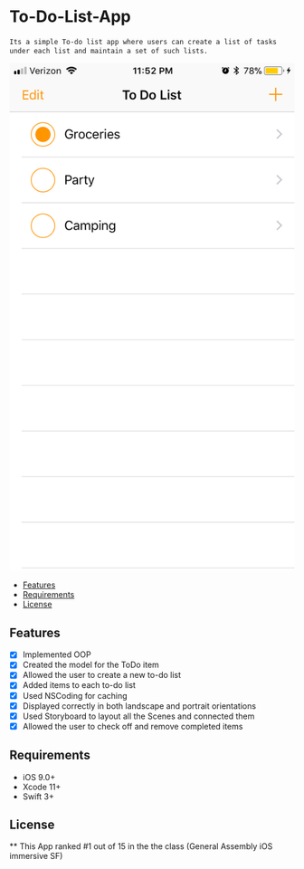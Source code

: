 # To-Do-List-App

    Its a simple To-do list app where users can create a list of tasks under each list and maintain a set of such lists.
    

[![Watch the video](https://github.com/SheejaPaul/To-Do-List-App/blob/master/to-do-list-image.jpeg)](https://youtu.be/28d8gc3ZRC4)


- [Features](#features)
- [Requirements](#requirements)
- [License](#license)

## Features

- [x] Implemented OOP
- [x] Created the model for the ToDo item
- [x] Allowed the user to create a new to-do list
- [x] Added items to each to-do list
- [x] Used NSCoding for caching
- [x] Displayed correctly in both landscape and portrait orientations
- [x] Used Storyboard to layout all the Scenes and connected them
- [x] Allowed the user to check off and remove completed items 

## Requirements

- iOS 9.0+ 
- Xcode 11+
- Swift 3+

## License


** This App ranked #1 out of 15 in the the class (General Assembly iOS immersive SF)
    
